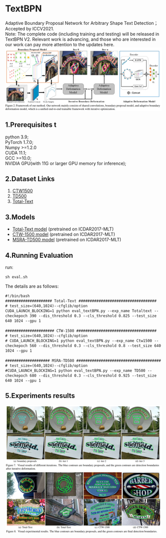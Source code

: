 # TextBPN
Adaptive Boundary Proposal Network for Arbitrary Shape Text Detection； Accepted by ICCV2021.  
  Note: The complete code (including training and testing) will be released in TextBPN V2. Relevant work is advancing, and those who are interested in our work
can pay more attention to the updates here.
![](https://github.com/GXYM/TextBPN/blob/main/vis/1.png)
## 1.Prerequisites  t
  python 3.9;  
  PyTorch 1.7.0;   
  Numpy >=1.2.0   
  CUDA 11.1;  
  GCC >=10.0;   
  NVIDIA GPU(with 11G or larger GPU memory for inference);  

## 2.Dataset Links  
1. [CTW1500](https://drive.google.com/file/d/1A2s3FonXq4dHhD64A2NCWc8NQWMH2NFR/view?usp=sharing)   
2. [TD500](https://drive.google.com/file/d/1ByluLnyd8-Ltjo9AC-1m7omZnI-FA1u0/view?usp=sharing)  
3. [Total-Text](https://drive.google.com/file/d/17_7T_-2Bu3KSSg2OkXeCxj97TBsjvueC/view?usp=sharing) 

## 3.Models
 *  [Total-Text model](https://drive.google.com/file/d/1DMDh3VAHDy0uVd5EgOWA_zstiScTXJvG/view?usp=sharing) (pretrained on ICDAR2017-MLT)
 *  [CTW-1500 model](https://drive.google.com/file/d/1PsIIT4vwdF_tmvw6siWLdf5LbUGfYY99/view?usp=sharing) (pretrained on ICDAR2017-MLT)
 *  [MSRA-TD500 model](https://drive.google.com/file/d/1o8oYWRjZNdSODU1oq18aBroPSCC8kt-G/view?usp=sharing) (pretrained on ICDAR2017-MLT)  

## 4.Running Evaluation
run:  
```
sh eval.sh
```
The details are as follows:  
```
#!/bin/bash
##################### Total-Text ###################################
# test_size=(640,1024)--cfglib/option
CUDA_LAUNCH_BLOCKING=1 python eval_textBPN.py --exp_name Totaltext --checkepoch 390 --dis_threshold 0.3 --cls_threshold 0.825 --test_size 640 1024 --gpu 1

###################### CTW-1500 ####################################
# test_size=(640,1024)--cfglib/option
# CUDA_LAUNCH_BLOCKING=1 python eval_textBPN.py --exp_name Ctw1500 --checkepoch 560 --dis_threshold 0.3 --cls_threshold 0.8 --test_size 640 1024 --gpu 1

#################### MSRA-TD500 ######################################
# test_size=(640,1024)--cfglib/option
#CUDA_LAUNCH_BLOCKING=1 python eval_textBPN.py --exp_name TD500 --checkepoch 680 --dis_threshold 0.3 --cls_threshold 0.925 --test_size 640 1024 --gpu 1

```  
## 5.Experiments results
![](https://github.com/GXYM/TextBPN/blob/main/vis/2.png)
![](https://github.com/GXYM/TextBPN/blob/main/vis/3.png)


